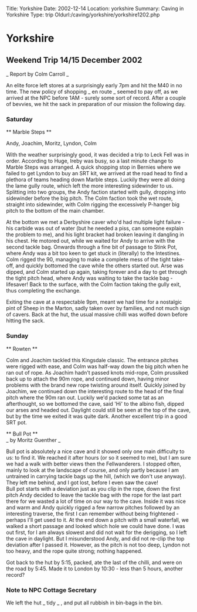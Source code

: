 Title: Yorkshire 
Date: 2002-12-14
Location: yorkshire
Summary: Caving in Yorkshire
Type: trip
Oldurl:/caving/yorkshire/yorkshire1202.php

#  Yorkshire 

##  Weekend Trip 14/15 December 2002 

_ Report by Colm Carroll _

An elite force left stores at a surprisingly early 7pm and hit the M40 in no time. The new policy of shopping _ en route _ seemed to pay off, as we arrived at the NPC before 1AM - surely some sort of record. After a couple of bevvies, we hit the sack in preparation of our mission the following day. 

###  Saturday 

** Marble Steps **

Andy, Joachim, Moritz, Lyndon, Colm 

With the weather surprisingly good, it was decided a trip to Leck Fell was in order. According to Huge, Ireby was busy, so a last minute change to Marble Steps was arranged. A quick shopping stop in Bernies where we failed to get Lyndon to buy an SRT kit, we arrived at the road head to find a plethora of teams heading down Marble steps. Luckily they were all doing the lame gully route, which left the more interesting sidewinder to us. Splitting into two groups, the Andy faction started with gully, dropping into sidewinder before the big pitch. The Colm faction took the wet route, straight into sidewinder, with Colm rigging the excessively P-hanger big pitch to the bottom of the main chamber. 

At the bottom we met a Derbyshire caver who'd had multiple light failure - his carbide was out of water (but he needed a piss, can someone explain the problem to me), and his light bracket had broken leaving it dangling in his chest. He motored out, while we waited for Andy to arrive with the second tackle bag. Onwards through a fine bit of passage to Stink Pot, where Andy was a bit too keen to get stuck in (literally) to the Intestines. Colm rigged the 90, managing to make a complete mess of the tight take-off, and quickly bottomed the cave while the others started out. Arse was dipped, and Colm started up again, taking forever and a day to get through the tight pitch head, where Andy was waiting to take the tackle bag - lifesaver! Back to the surface, with the Colm faction taking the gully exit, thus completing the exchange. 

Exiting the cave at a respectable 9pm, meant we had time for a nostalgic pint of Sheep in the Marton, sadly taken over by families, and not much sign of cavers. Back at the hut, the usual massive chilli was wolfed down before hitting the sack. 

###  Sunday 

** Rowten **

Colm and Joachim tackled this Kingsdale classic. The entrance pitches were rigged with ease, and Colm was half-way down the big pitch when he ran out of rope. As Joachim hadn't passed knots mid-rope, Colm prussiked back up to attach the 90m rope, and continued down, having minor problems with the brand new rope twisting around itself. Quickly joined by Joachim, we continued down the interesting route to the head of the final pitch where the 90m ran out. Luckily we'd packed some tat as an afterthought, so we bottomed the cave, said 'Hi' to the albino fish, dipped our arses and headed out. Daylight could still be seen at the top of the cave, but by the time we exited it was quite dark. Another excellent trip in a good SRT pot. 

** Bull Pot **   
_ by Moritz Guenther _

Bull pot is absolutely a nice cave and it showed only one main difficulty to us: to find it. We reached it after hours (or so it seemed to me), but I am sure we had a walk with better views then the Fellwanderers. I stopped often, mainly to look at the landscape of course, and only partly because I am untrained in carrying tackle bags up the hill, (which we don't use anyway). They left me behind, and I got lost, before I even saw the cave!   
Bull pot starts with a deviation just as you clip in the rope, down the first pitch Andy decided to leave the tackle bag with the rope for the last part there for we wasted a lot of time on our way to the cave. Inside it was nice and warm and Andy quickly rigged a few narrow pitches followed by an interesting traverse, the first I can remember without being frightened - perhaps I'll get used to it. At the end down a pitch with a small waterfall, we walked a short passage and looked which hole we could have done. I was out first, for I am always slowest and did not wait for the derigging, so I left the cave in daylight. But I misunderstood Andy, and did not re-clip the top deviation after I passed it. However, as the pitch is not too deep, Lyndon not too heavy, and the rope quite strong; nothing happened. 

Got back to the hut by 5:15, packed, ate the last of the chilli, and were on the road by 5:45. Made it to London by 10:30 - less than 5 hours, another record? 

###  Note to NPC Cottage Secretary 

We left the hut _ tidy _ , and put all rubbish in bin-bags in the bin. 

